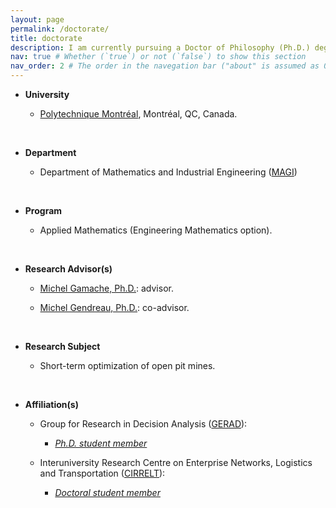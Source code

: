 ```yaml
---
layout: page
permalink: /doctorate/
title: doctorate
description: I am currently pursuing a Doctor of Philosophy (Ph.D.) degree. # Enter a description for the "doctorate" section
nav: true # Whether (`true`) or not (`false`) to show this section
nav_order: 2 # The order in the navegation bar ("about" is assumed as 0)
---
```


+ **University**

  - [Polytechnique Montréal](https://www.polymtl.ca), Montréal, QC, Canada.

<br/>

+ **Department**

  - Department of Mathematics and Industrial Engineering ([MAGI](https://www.polymtl.ca/magi/))

<br/>

+ **Program**

  - Applied Mathematics (Engineering Mathematics option).

<br/>

+ **Research Advisor(s)**

  - [Michel Gamache, Ph.D.](https://www.polymtl.ca/expertises/en/gamache-michel): advisor.


  - [Michel Gendreau, Ph.D.](https://www.polymtl.ca/expertises/en/gendreau-michel): co-advisor.

<br/>

+ **Research Subject**

  - Short-term optimization of open pit mines.

<br/>

+ **Affiliation(s)**

  - Group for Research in Decision Analysis ([GERAD](https://www.gerad.ca/en/home)):

    * _[Ph.D. student member](https://www.gerad.ca/en/people/luiz-resende-silva)_


  - Interuniversity Research Centre on Enterprise Networks, Logistics and Transportation ([CIRRELT](https://www.cirrelt.ca/default.aspx)):

    * _[Doctoral student member](https://www.cirrelt.ca/?Page=MEMBRES_ETUDIANTS_DETAILS&NDM=z8SvzOPW6V4%3d&Cat=4)_
